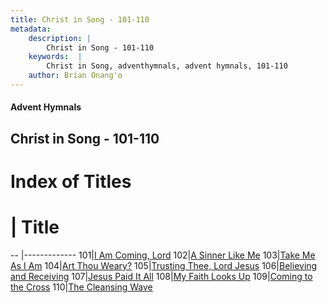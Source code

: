 ```yaml
---
title: Christ in Song - 101-110
metadata:
    description: |
        Christ in Song - 101-110
    keywords:  |
        Christ in Song, adventhymnals, advent hymnals, 101-110
    author: Brian Onang'o
---
```


#### Advent Hymnals
## Christ in Song - 101-110

# Index of Titles
# | Title                        
-- |-------------
101|[I Am Coming, Lord](/christ-in-song/CIS/101-200/101-110/I-Am-Coming,-Lord)
102|[A Sinner Like Me](/christ-in-song/CIS/101-200/101-110/A-Sinner-Like-Me)
103|[Take Me As I Am](/christ-in-song/CIS/101-200/101-110/Take-Me-As-I-Am)
104|[Art Thou Weary?](/christ-in-song/CIS/101-200/101-110/Art-Thou-Weary)
105|[Trusting Thee, Lord Jesus](/christ-in-song/CIS/101-200/101-110/Trusting-Thee,-Lord-Jesus)
106|[Believing and Receiving](/christ-in-song/CIS/101-200/101-110/Believing-and-Receiving)
107|[Jesus Paid It All](/christ-in-song/CIS/101-200/101-110/Jesus-Paid-It-All)
108|[My Faith Looks Up](/christ-in-song/CIS/101-200/101-110/My-Faith-Looks-Up)
109|[Coming to the Cross](/christ-in-song/CIS/101-200/101-110/Coming-to-the-Cross)
110|[The Cleansing Wave](/christ-in-song/CIS/101-200/101-110/The-Cleansing-Wave)